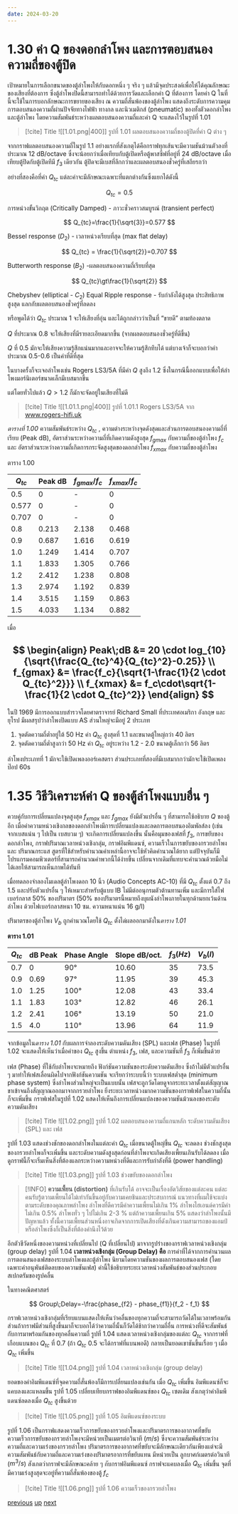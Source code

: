 ```yaml
---
date: 2024-03-20
---
```

# 1.30 ค่า Q ของดอกลำโพง และการตอบสนองความถี่ของตู้ปิด
เป้าหมายในการเลือกขนาดของตู้ลำโพงให้กับดอกหนึ่ง ๆ จริง ๆ แล้วมีจุดประสงค์เพื่อให้ได้คุณลักษณะของเสียงที่ต้องการ ซึ่งตู้ลำโพงปิดนี้สามารถทำได้ด้วยการวัดและเลือกค่า Q ที่ต้องการ โดยค่า Q ในที่นี้จะใช้ในการบอกลักษณะการขยายของเสียง ณ ความถี่สั่นพ้องของตู้ลำโพง แสดงถึงระดับการความคุมการตอบสนองความถี่ผ่านปัจจัยทางไฟฟ้า ทางกล และนิวเมติกส์ (pneumatic) ของทั้งตัวดอกลำโพงและตู้ลำโพง โดยความสัมพันธ์ระหว่างผลตอบสนองความถี่และค่า Q จะแสดงไว้ในรูปที่ 1.01

> [!cite] Title
> ![[1.01.png|400]]
> รูปที่ 1.01 ผลตอบสนองความถี่ของตู้ปิดที่ค่า Q ต่าง ๆ

จากกราฟผลตอบสนองความถี่ในรูป 1.1 อย่างแรกที่สังเกตุได้คือกราฟทุกเส้นจะมีความชันม้วนตัวลงที่ประมาณ 12 dB/octave ซึ่งจะน้อยกว่าเมื่อเทียบกับตู้เปิดหรือตู้พาสซีฟที่อยู่ที่ 24 dB/octave เมื่อเทียบตู้ปิดกับตู้เปิดทีมี $f_3$ เดียวกัน ตู้ปิดจะมีเบสที่ลึกกว่าและผลตอบสนองชั่วครู่ที่เสถียรกว่า

อย่างที่สองคือที่ค่า $Q_{tc}$ แต่ละค่าจะมีลักษณะเฉพาะที่แตกต่างกันซึ่งแยกได้ดังนี้

$$
Q_{tc} = 0.5
$$

การหน่วงขั้นวิกฤต (Critically Damped) - ภาวะชั่วคราวสมบูรณ์ (transient perfect)

$$
Q_{tc}=\frac{1}{\sqrt{3}}=0.577
$$

Bessel response ($D_2$) - เวลาหน่วงเรียบที่สุด (max flat delay)

$$
Q_{tc} = \frac{1}{\sqrt{2}}=0.707
$$

Butterworth response ($B_2$) -ผลตอบสนองความถี่เรียบที่สุด

$$
Q_{tc}\gt\frac{1}{\sqrt{2}} 
$$

Chebyshev (elliptical - $C_2$) Equal Ripple response - รับกำลังได้สูงสุด ประสิทธิภาพสูงสุด แลกกับผลตอบสนองชั่วครู่ที่ลดลง

หรือพูดได้ว่า $Q_{tc}$ ประมาณ 1 จะให้เสียงที่อุ่น และได้ถูกกล่าวว่าเป็นที่ “ขายดี” ตามท้องตลาด

$Q$ ที่ประมาณ 0.8 จะให้เสียงที่มีรายละเอียดมากขึ้น (จากผลตอบสนองชั่วครู่ที่ดีขึ้น)

$Q$ ที่ 0.5 มักจะให้เสียงความรู้สึกแน่นมากและอาจจะให้ความรู้สึกทึบได้ แต่บางเจ้าก็จะบอกว่าค่าประมาณ 0.5-0.6 เป็นค่าที่ดีที่สุด

ในบางครั้งก็จะเจอลำโพงเช่น Rogers LS3/5A ที่มีค่า $Q$ สูงถึง 1.2 ซึ่งในกรณีนี้ออกแบบเพื่อให้ลำโพงมอร์นิเตอร์ขนาดเล็กมีเบสมากขึ้น

แต่โดยทั่วไปแล้ว $Q>1.2$ ก็มักจะจัดอยู่ในเสียงที่ไม่ดี

>[!cite] Title
>![[1.01.1.png|400]]
>รูปที่ 1.01.1 Rogers LS3/5A จาก www.rogers-hifi.uk

_ตารางที่ 1.00_ ความสัมพันธ์ระหว่าง $Q_{tc}$ , ความต่างระหว่างจุดดังสุดและส่วนการตอบสนองความถี่ที่เรียบ (Peak dB), อัตราส่วนระหว่างความถี่ที่เกิดความดังสูงสุด $f_{gmax}$ กับความถี่ของตู้ลำโพง $f_c$ และ อัตราส่วนระหว่างความถี่เกิดการกระจัดสูงสุดของดอกลำโพง $f_{xmax}$ กับความถี่ของตู้ลำโพง

ตาราง 1.00

| $Q_{tc}$ | Peak dB | $f_{gmax}/f_c$ | $f_{xmax}/f_c$ |
| -------- | ------- | -------------- | -------------- |
| 0.5      | 0       | -              | 0              |
| 0.577    | 0       | -              | 0              |
| 0.707    | 0       | -              | 0              |
| 0.8      | 0.213   | 2.138          | 0.468          |
| 0.9      | 0.687   | 1.616          | 0.619          |
| 1.0      | 1.249   | 1.414          | 0.707          |
| 1.1      | 1.833   | 1.305          | 0.766          |
| 1.2      | 2.412   | 1.238          | 0.808          |
| 1.3      | 2.974   | 1.192          | 0.839          |
| 1.4      | 3.515   | 1.159          | 0.863          |
| 1.5      | 4.033   | 1.134          | 0.882          |

เมื่อ

$$
\begin{align} 
Peak\;dB &= 20 \cdot log_{10}{\sqrt{\frac{Q_{tc}^4}{Q_{tc}^2}-0.25}} \\
f_{gmax} &= \frac{f_c}{\sqrt{1-\frac{1}{2 \cdot Q_{tc}^2}}} \\
f_{xmax} &= f_c\cdot\sqrt{1-\frac{1}{2 \cdot Q_{tc}^2}} 
\end{align}
$$
---

ในปี 1969 มีการออกแบบสำรวจโดยศาตราจารย์ Richard Small ที่ประเทศอเมริกา อังกฤษ และยุโรป มีผลสรุปว่าลำโพงปิดแบบ AS ส่วนใหญ่จะมีอยู่ 2 ประเภท

1. จุดตัดความถี่ต่ำอยู่ใต้ 50 Hz ค่า $Q_{tc}$ สูงสุดที่ 1.1 และขนาดตู้ใหญ่กว่า 40 ลิตร
2. จุดตัดความถี่ต่ำสูงกว่า 50 Hz ค่า $Q_{tc}$ อยู่ระหว่าง 1.2 - 2.0 ขนาดตู้เล็กกว่า 56 ลิตร

ลำโพงประเภทที่ 1 มักจะใช้เปิดเพลงออร์เคสตรา ส่วนประเภทที่สองที่มีเบสมากกว่ามักจะใช้เปิดเพลงป๊อป 60s
# 1.35 วิธีวิเคราะห์ค่า Q ของตู้ลำโพงแบบอื่น ๆ

ควบคู่กับการเปลี่ยนแปลงจุดสูงสุด $f_{xmax}$ และ $f_{gmax}$ ยังมีตัวแปรอื่น ๆ ที่สามารถใช้อธิบาย $Q$ ของตู้อีก เมื่อค่าความหน่วงเชิงกลของดอกลำโพงมีการเปลี่ยนแปลงและลดการตอบสนองอิมพัลส์ลง (เช่นจากเบสแน่น ๆ ไปเป็น เบสบวม ๆ) จะเกิดการเปลี่ยนแปลงขึ้น นั้นคือมุมของเฟสที่ $f_3$, การขยับของดอกลำโพง, กราฟปริมาณเวลาหน่วงเชิงกลุ่ม, กราฟอิมพีแดนซ์, ความเร็วในการขยับของกรวยลำโพง และ ปริมาณกระแส สูตรที่ใช้สำหรับคำนวณค่าเหล่านี้อาจจะใช้หัวคิดคำนวณได้ยาก แต่ปัจจุบันก็มีโปรแกรมคอมพิวเตอร์ที่สามารถคำนวณค่าพวกนี้ได้ง่ายขึ้น เปลี่ยนจากเดิมที่แทบจะคำนวณด้วยมือไม่ได้เลยให้สามารถเห็นภาพได้ทันที

เมื่อทดลองจำลองโมเดลตู้ลำโพงดอก 10 นิ้ว (Audio Concepts AC-10) ที่มี $Q_{tc}$ ตั้งแต่ 0.7 ถึง 1.5 และปรับตัวแปรอื่น ๆ ให้เหมาะสำหรับตู้แบบ IB ไม่มีต่ออนุกรมตัวต้านทานเพิ่ม และมีการใส่ไฟเบอร์กลาส 50% ของปริมาตร (50% ของปริมาตรนี้หมายถึงบุผนังลำโพงภายในทุกด้านยกเว้นด้านลำโพง ด้วยไฟเบอร์กลาสหนา 10 ซม. ความหนาแน่น 16 g/l)

ปริมาตรของตู้ลำโพง $V_{b}$ ถูกคำนวณโดยใช้ $Q_{tc}$ ตั้งได่ผลออกมาดังใน*ตาราง 1.01*

**ตาราง 1.01**

| $Q_{tc}$ | dB Peak | Phase Angle | Slope dB/oct. | $f_3(Hz)$ | $V_b (l)$ |
| -------- | ------- | ----------- | ------------- | --------- | --------- |
| 0.7      | 0       | 90°         | 10.60         | 35        | 73.5      |
| 0.9      | 0.69    | 97°         | 11.95         | 39        | 45.3      |
| 1.0      | 1.25    | 100°        | 12.08         | 43        | 33.4      |
| 1.1      | 1.83    | 103°        | 12.82         | 46        | 26.1      |
| 1.2      | 2.41    | 106°        | 13.19         | 50        | 21.0      |
| 1.5      | 4.0     | 110°        | 13.96         | 64        | 11.9      |

จากข้อมูลใน*ตาราง 1.01* กับผลการจำลองระดับความดันเสียง (SPL) และเฟส (Phase) ในรูปที่ 1.02 จะแสดงให้เห็นว่าเมื่อค่าของ $Q_{tc}$ สูงขึ้น ตำแหน่ง $f_3$, เฟส, และความชันที่ $f_3$ ก็เพิ่มขึ้นด้วย

เฟส (Phase) ที่ใช้กับลำโพงจะหมายถึง ฟังก์ชันความชันของระดับความดันเสียง ซึ่งถ้าไม่มีตัวแปรอื่น ๆ มาทำให้เฟสเลื่อนผิดไปจากฟังก์ชันความชัน จะเรียกว่าระบบนี้ว่า ระบบเฟสต่ำสุด (minimum phase system) ซึ่งลำโพงส่วนใหญ่จะเป็นแบบนั้น เฟสจะถูกวัดโดยดูจากระยะเวลาตั้งแต่สัญญาณขาเข้าจนถึงสัญญาณออกมาจากกรวยลำโพง ยิ่งระยะเวลาหน่วงมากความชันของกราฟเฟสในความถี่นั้นก็จะเพิ่มขึ้น กราฟเฟสในรูปที่ 1.02 แสดงให้เห็นถึงการเปลี่ยนแปลงของความชันม้วนลงของระดับความดันเสียง

> [!cite] Title
> ![[1.02.png]]
> รูปที่ 1.02 ผลตอบสนองความถี่แกนหลัก ระดับความดันเสียง (SPL) และ เฟส

รูปที่ 1.03 แสดงช่วงชักของดอกลำโพงในแต่ละค่า $Q_{tc}$ เมื่อขนาดตู้ใหญ่ขึ้น $Q_{tc}$ จะลดลง ช่วงชักสูงสุดของกรวยลำโพงก็จะเพิ่มขึ้น และระดับความดังสูงสุดก่อนที่ลำโพงจะเกิดเสียงเพี้ยนเกินรับได้ลดลง เมื่อดูกราฟนี้ก็จะเริ่มเห็นสิ่งที่ต้องแลกระหว่างความหน่วงที่ดีและการรับกำลังที่ดี (power handling)

> [!cite] Title
> ![[1.03.png]]
> รูปที่ 1.03 ช่วงขยับของดอกลำโพง

> [!INFO] 
> **ความเพี้ยน (distortion)** ที่เกินรับได้ อาจจะเป็นเรื่องอัตวิสัยของแต่ละคน แต่ละคนรับรู้ตวามเพี้ยนได้ไม่เท่ากันขึ้นอยู่กับความเคยชินและประสบการณ์ แนวทางที่ผมใช้จะแบ่งตามระดับของคุณภาพลำโพง ลำโพงที่ดีควรมีค่าความเพี้ยนไม่เกิน 1% ลําโพงไฮเอนด์ควรมีค่าไม่เกิน 0.5% ลำโพงทั่ว ๆ ไปไม่เกิน 2-3 % แต่ถ้าความเพี้ยนเกิน 5% แสดงว่าลำโพงนั้นมีปัญหาแล้ว ทั้งนี้ความเพี้ยนส่วนหนึ่งอาจเกิดจากการเปิดเสียงที่ดังเกินความสามารถของแอมป์หรือลำโพงซึ่งก็เป็นสิ่งที่ต้องคำนึงไว้ด้วย

อีกตัวชีวัดหนึ่งของความหน่วงที่เปลี่ยนไป (Q ที่เปลี่ยนไป) มาจากรูปร่างของกราฟเวลาหน่วงเชิงกลุ่ม (group delay) รูปที่ 1.04 **เวลาหน่วงเชิงกลุ่ม (Group Delay) คือ** การค่าที่ได้จากการคำนวนผลการตอนสนองเฟสของระบบลำโพงและตู้ลำโพง นิยามโดยความชันของผลการตอบสนองเฟส (โดยเฉพาะค่าอนุพันธ์ติดลบของความชันเฟส) ค่านี้ใช้อธิบายระยะเวลาหน่วงสัมพันธ์ของส่วนประกอบสเปกตรัมของรูปคลื่น

ในทางคณิตศาสตร์

$$
Group\;Delay=-\frac{phase_{f2} - phase_{f1}}{f_2 - f_1} 
$$

กราฟเวลาหน่วงเชิงกลุ่มที่เรียบแบนแสดงให้เห็นว่าคลื่นของทุกความถี่จะสามารถวัดได้ในเวลาพร้อมกัน ส่วนถ้ากราฟมีส่วนที่สูงขึ้นมาก็จะบอกได้ว่าความถี่นั้นก็วัดได้ช้ากว่าความถี่อื่น การหน่วงที่ดีจะสัมพันธ์กับการมาพร้อมกันของทุกคลื่นความถี่ รูปที่ 1.04 แสดงเวลาหน่วงเชิงกลุ่มของแต่ละ $Q_{tc}$ จากกราฟที่เกือบแบนของ $Q_{tc}$ ที่ 0.7 (ถ้า $Q_{tc}$ 0.5 จะได้กราฟที่แบนพอดี) กลายเป็นยอดเขาชันขึ้นเรื่อย ๆ เมื่อ $Q_{tc}$ เพิ่มขึ้น

> [!cite] Title
> ![[1.04.png]]
> รูปที่ 1.04 เวลาหน่วงเชิงกลุ่ม (group delay)

ยอดของค่าอิมพีแดนซ์ที่จุดความถี่สั่นพ้องก็มีการเปลี่ยนแปลงเช่นกัน เมื่อ $Q_{tc}$ เพิ่มขึ้น อิมพีแดนซ์ก็จะแคบลงและแหลมขึ้น รูปที่ 1.05 เปลี่ยบเทียบกราฟของอิมพีแดนซ์ของ $Q_{tc}$ เซตเดิม สังเกตุว่าค่าอิมพีแดนซ์ลดลงเมื่อ $Q_{tc}$ สูงขึ้นด้วย

> [!cite] Title
> ![[1.05.png]]
> รูปที่ 1.05 อิมพีแดนซ์ของระบบ

รูปที่ 1.06 เป็นกราฟแสดงความเร็วการขยับของกรวยลำโพงและปริมาตรการของอากาศที่ขยับ ความเร็วการขยับของกรวยลำโพงจะมีหน่วยเป็นเมตรต่อวินาที ($m/s$) ซึ่งจะความสัมพันธ์ระหว่างความถี่และความเร่งของกรวยลำโพง ปริมาตรการของอากาศที่ขยับจะมีลักษณะเดียวกันเพียงแต่จะมีความสัมพันธ์กับความถี่และความเร่งของปริมาตรอาการที่ขยับแทน มีหน่วยเป็น ลูกบาศก์เมตรต่อวินาที ($m^3/s$) สังเกตว่ากราฟจะมีลักษณะคล้าย ๆ กับกราฟอิมพีแดนซ์ กราฟจะแคบลงเมื่อ $Q_{tc}$ เพิ่มขึ้น จุดที่มีความเร่งสูงสุดจะอยู่ที่ความถี่สั่นพ้องของตู้ $f_c$

> [!cite] Title
> ![[1.06.png]]
> รูปที่ 1.06 ความเร็วของกรวยลำโพง
<div class="navigation">
<a class="navigation previous" href="1.010">previous</a>
<a class="navigation up" href="chapter 1/index">up</a>
<a class="navigation next" href="1.040">next</a>
</div>
